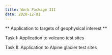 ```yaml
---
title: Work Package III
date: 2020-12-01
---
```

** Application to targets of geophysical interest **

Task I: Application to volcano test sites

Task II: Application to Alpine glacier test sites
